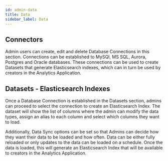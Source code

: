 ```yaml
---
id: admin-data
title: Data
sidebar_label: Data
---
```

<div style={{textAlign: "justify"}}>

## Connectors

Admin users can create, edit and delete Database Connections in this section. Connections can be established to MySQl, MS SQL, Aurora, Postgres and Oracle databases. These connections can be used to create Datasets that generate Elasticsearch indexes, which can in turn be used by creators in the Analytics Application.

## Datasets - Elasticsearch Indexes

Once a Database Connection is established in the Datasets section, admins can proceed to select the connection to create an Elasticsearch Index. The dataset will show the list of columns where the admin can modify the data types, assign an alias to each column and select which columns they want to load. 

Additionally, Data Sync options can be set so that Admins can decide how they want their data to be loaded and how often. Data can be either fully reloaded or only updates to the data can be loaded on a schedule. Once the data is loaded, this will generate an Elasticsearch Index that will be available to creators in the Analytics Application. 
</div>